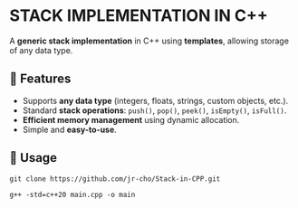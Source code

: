 # STACK IMPLEMENTATION IN C++
A **generic stack implementation** in C++ using **templates**, allowing storage of any data type.

## 🚀 Features
- Supports **any data type** (integers, floats, strings, custom objects, etc.).
- Standard **stack operations**: `push()`, `pop()`, `peek()`, `isEmpty()`, `isFull()`.
- **Efficient memory management** using dynamic allocation.
- Simple and **easy-to-use**.

## 📌 Usage

```
git clone https://github.com/jr-cho/Stack-in-CPP.git

g++ -std=c++20 main.cpp -o main
```

